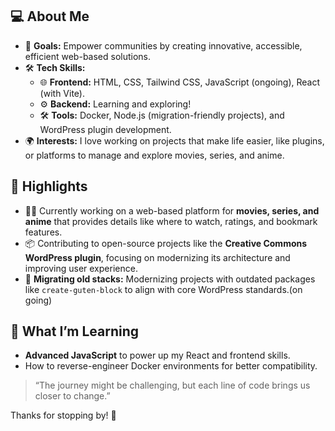 ## 💻 About Me  
- 🎯 **Goals:** Empower communities by creating innovative, accessible, efficient web-based solutions.  
- 🛠 **Tech Skills:**  
  - 🌐 **Frontend:** HTML, CSS, Tailwind CSS, JavaScript (ongoing), React (with Vite).  
  - ⚙️ **Backend:** Learning and exploring!  
  - 🛠 **Tools:** Docker, Node.js (migration-friendly projects), and WordPress plugin development.  
- 🌍 **Interests:** I love working on projects that make life easier, like plugins, or platforms to manage and explore movies, series, and anime.

## 🎉 Highlights  
- 👨‍💻 Currently working on a web-based platform for **movies, series, and anime** that provides details like where to watch, ratings, and bookmark features.  
- 📦 Contributing to open-source projects like the **Creative Commons WordPress plugin**, focusing on modernizing its architecture and improving user experience.  
- 🔄 **Migrating old stacks:** Modernizing projects with outdated packages like `create-guten-block` to align with core WordPress standards.(on going)

## 🌱 What I’m Learning  
- **Advanced JavaScript** to power up my React and frontend skills.  
- How to reverse-engineer Docker environments for better compatibility.   

> “The journey might be challenging, but each line of code brings us closer to change.”  

Thanks for stopping by! 🌟
